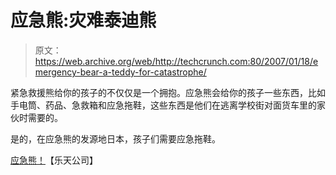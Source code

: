 # 应急熊:灾难泰迪熊

> 原文：<https://web.archive.org/web/http://techcrunch.com:80/2007/01/18/emergency-bear-a-teddy-for-catastrophe/>

紧急救援熊给你的孩子的不仅仅是一个拥抱。应急熊会给你的孩子一些东西，比如手电筒、药品、急救箱和应急拖鞋，这些东西是他们在逃离学校街对面货车里的家伙时需要的。

是的，在应急熊的发源地日本，孩子们需要应急拖鞋。

[应急熊！](https://web.archive.org/web/20160425153325/http://www.rakuten.co.jp/osamanoidea/100062/1784748/)【乐天公司】
